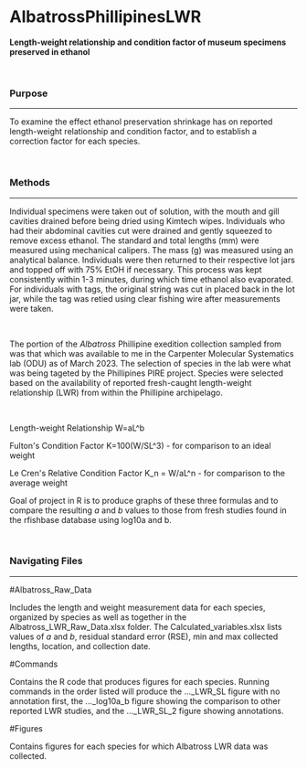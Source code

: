 # AlbatrossPhillipinesLWR
**Length-weight relationship and condition factor of museum specimens preserved in ethanol**

<br>

### Purpose 

----

To examine the effect ethanol preservation shrinkage has on reported length-weight relationship and condition factor, and to establish a correction factor for each species.

<br>

### Methods

----

Individual specimens were taken out of solution, with the mouth and gill cavities drained before being dried using Kimtech wipes. Individuals who had their abdominal cavities cut were drained and gently squeezed to remove excess ethanol. The standard and total lengths (mm) were measured using mechanical calipers. The mass (g) was measured using an analytical balance. Individuals were then returned to their respective lot jars and topped off with 75% EtOH if necessary. This process was kept consistently within 1-3 minutes, during which time ethanol also evaporated. For individuals with tags, the original string was cut in placed back in the lot jar, while the tag was retied using clear fishing wire after measurements were taken.

<br>

The portion of the _Albatross_ Phillipine exedition collection sampled from was that which was available to me in the Carpenter Molecular Systematics lab (ODU) as of March 2023. The selection of species in the lab were what was being tageted by the Phillipines PIRE project. Species were selected based on the availability of reported fresh-caught length-weight relationship (LWR) from within the Phillipine archipelago.

<Br>
 
 Length-weight Relationship W=aL^b
 
 Fulton's Condition Factor  K=100(W/SL^3) - for comparison to an ideal weight
 
 Le Cren's Relative Condition Factor K_n = W/aL^n - for comparison to the average weight
 
 Goal of project in R is to produce graphs of these three formulas and to compare the resulting _a_ and _b_ values to those from fresh studies found in the rfishbase database using log10a and b.

 <br>

### Navigating Files

----

#Albatross_Raw_Data

Includes the length and weight measurement data for each species, organized by species as well as together in the Albatross_LWR_Raw_Data.xlsx folder. The Calculated_variables.xlsx lists values of _a_ and _b_, residual standard error (RSE), min and max collected lengths, location, and collection date.


#Commands

Contains the R code that produces figures for each species. Running commands in the order listed will produce the ..._LWR_SL figure with no annotation first, the ..._log10a_b figure showing the comparison to other reported LWR studies, and the ..._LWR_SL_2 figure showing annotations.


#Figures

Contains figures for each species for which Albatross LWR data was collected. 



